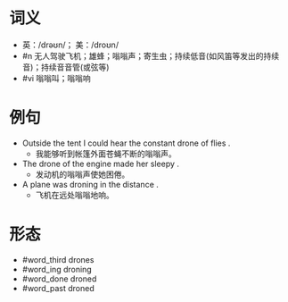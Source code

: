 # 词义
- 英：/drəʊn/； 美：/droʊn/
- #n 无人驾驶飞机；雄蜂；嗡嗡声；寄生虫；持续低音(如风笛等发出的持续音)；持续音音管(或弦等)
- #vi 嗡嗡叫；嗡嗡响
# 例句
- Outside the tent I could hear the constant drone of flies .
	- 我能够听到帐篷外面苍蝇不断的嗡嗡声。
- The drone of the engine made her sleepy .
	- 发动机的嗡嗡声使她困倦。
- A plane was droning in the distance .
	- 飞机在远处嗡嗡地响。
# 形态
- #word_third drones
- #word_ing droning
- #word_done droned
- #word_past droned
